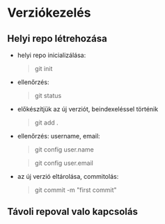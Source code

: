 # Verziókezelés
## Helyi repo létrehozása

- helyi repo inicializálása:
    > git init
- ellenőrzés:
    > git status
- előkészítjük az új verziót, beindexeléssel történik
    > git add .
- ellenőrzés: username, email:
    >git config user.name

    >git config user.email 
- az új verzió eltárolása, commitolás:
    >git commit -m "first commit"

## Távoli repoval valo kapcsolás
